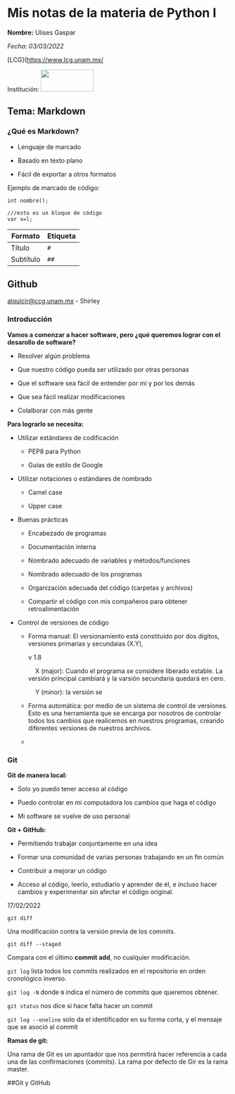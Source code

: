 # Mis notas de la materia de Python I

__Nombre:__ Ulises Gaspar 

*Fecha: 03/03/2022*

[LCG](https://www.lcg.unam.mx/

Institución:  <img title="" src="file:///D:/Downloads/lcg.png" alt="" width="120" height="50">

## Tema: Markdown

### ¿Qué es Markdown?

- Lenguaje de marcado

- Basado en texto plano

- Fácil de exportar a otros formatos

Ejemplo de marcado de código:

`int nombre();`

```
///esto es un bloque de código
var x=l;
```

| Formato   | Etiqueta |
| --------- | -------- |
| Título    | `#`      |
| Subtítulo | `##`     |

## Github

alquicir@ccg.unam.mx - Shirley

### Introducción

**Vamos a comenzar a hacer software, pero ¿qué queremos lograr con el desarollo de software?**

- Resolver algún problema

- Que nuestro código pueda ser utilizado por otras personas

- Que el software sea fácil de entender por mi y por los demás 

- Que sea fácil realizar modificaciones

- Colalborar con más gente

__Para lograrlo se necesita:__

- Utilizar estándares de codificación
  
  - PEP8 para Python
  
  - Guías de estilo de Google

- Utilizar notaciones o estándares de nombrado
  
  - Camel case
  
  - Upper case

- Buenas prácticas
  
  - Encabezado de programas
  
  - Documentación interna
  
  - Nombrado adecuado de variables y métodos/funciones
  
  - Nombrado adecuado de los programas
  
  - Organización adecuada del código (carpetas y archivos)
  
  - Compartir el código con mis compañeros para obtener retroalimentación

- Control de versiones de código
  
  - Forma manual: El versionamiento está constituido por dos dígitos, versiones primarias y secundaias (X.Y), 
    
    v 1.8
    
        X (major): Cuando el programa se considere liberado estable. La versión principal cambiará y la varsión secundaria quedará en cero.
    
        Y (minor): la versión se
  
  - Forma automática: por medio de un sistema de control de versiones. Esto es una herramienta que se encarga por nosotros de controlar todos los cambios que realicemos en nuestros programas, creando diferentes versiones de nuestros archivos. 
  
  - 

### Git

**Git de manera local:**

- Solo yo puedo tener acceso al código

- Puedo controlar en mi computadora los cambios que haga el código

- Mi software se vuelve de uso personal

**Git + GitHub:**

- Permitiendo trabajar conjuntamente en una idea

- Formar una comunidad de varias personas trabajando en un fin común

- Contribuir a mejorar un código

- Acceso al código, leerlo, estudiarlo y aprender de él, e incluso hacer cambios y experimentar sin afectar el código original. 

17/02/2022

`git diff`

Una modificación contra la versión previa de los commits. 

`git diff --staged`

Compara con el último **commit add**, no cualquier modificación. 

`git log` lista todos los commits realizados en el repositorio en orden cronológico inverso.

`git log -N` donde `N` indica el número de commits que queremos obtener.

`git status` nos dice si hace falta hacer un commit

`git log --oneline` solo da el identificador en su forma corta, y el mensaje que se asoció al commit

**Ramas de git:** 

Una rama de Git es un apuntador que nos permitirá hacer referencia a cada una de las confirmaciones (commits). La rama por defecto de Gir es la rama master. 

##Git y GitHub
